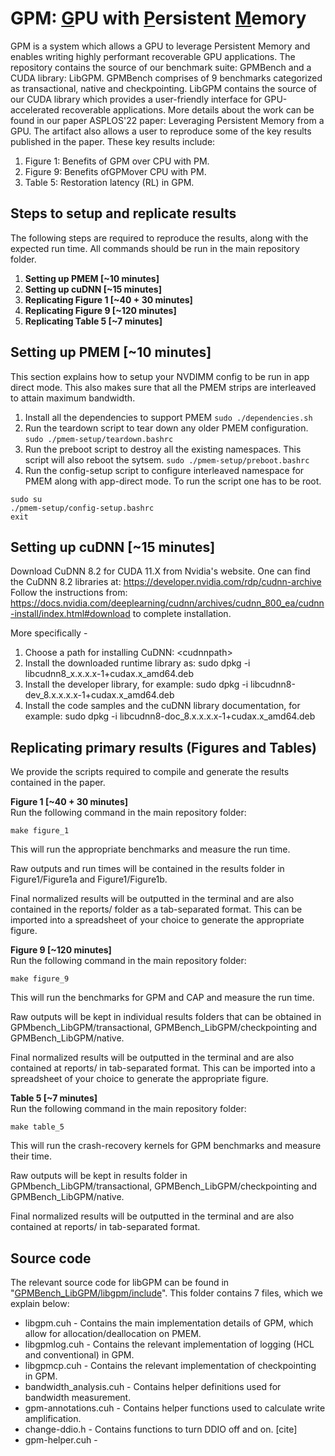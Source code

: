# GPM: <ins>G</ins>PU with <ins>P</ins>ersistent <ins>M</ins>emory 
GPM is a system which allows a GPU to leverage Persistent Memory and enables writing highly performant recoverable GPU applications.
The repository contains the source of our benchmark suite: GPMBench and a CUDA library: LibGPM. 
GPMBench comprises of 9 benchmarks categorized as transactional, native and checkpointing. 
LibGPM contains the source of our CUDA library which provides a user-friendly interface for GPU-accelerated recoverable applications. 
More details about the work can be found in our paper ASPLOS'22 paper: Leveraging Persistent Memory from a GPU. 
The artifact also allows a user to reproduce some of the key results published in the paper.
These key results include: 
1. Figure 1: Benefits of GPM over CPU with PM. 
2. Figure 9: Benefits ofGPMover CPU with PM.
3. Table 5: Restoration latency (RL) in GPM. 


## Steps to setup and replicate results
The following steps are required to reproduce the results, along with the expected run time. All commands should be run in the main repository folder.
 1. **Setting up PMEM [~10 minutes]**
 2. **Setting up cuDNN [~15 minutes]**
 3. **Replicating Figure 1 [~40 + 30 minutes]**
 4. **Replicating Figure 9 [~120 minutes]**
 5. **Replicating Table 5 [~7 minutes]**


## Setting up PMEM [~10 minutes]
This section explains how to setup your NVDIMM config to be run in app direct mode. This also makes sure that all the PMEM strips are interleaved to attain maximum bandwidth. 
1. Install all the dependencies to support PMEM
`sudo ./dependencies.sh`
2. Run the teardown script to tear down any older PMEM configuration. 
`sudo ./pmem-setup/teardown.bashrc`
3. Run the preboot script to destroy all the existing namespaces. This script will also reboot the sytsem. 
`sudo ./pmem-setup/preboot.bashrc`
4. Run the config-setup script to configure interleaved namespace for PMEM along with app-direct mode. To run the script one has to be root. 
```
sudo su 
./pmem-setup/config-setup.bashrc
exit
```

## Setting up cuDNN [~15 minutes]
Download CuDNN 8.2 for CUDA 11.X from Nvidia's website.
One can find the CuDNN 8.2 libraries at: https://developer.nvidia.com/rdp/cudnn-archive
Follow the instructions from: https://docs.nvidia.com/deeplearning/cudnn/archives/cudnn_800_ea/cudnn-install/index.html#download to complete installation. 

More specifically - 

1. Choose a path for installing CuDNN: \<cudnnpath\>
2. Install the downloaded runtime library as:
sudo dpkg -i libcudnn8_x.x.x.x-1+cudax.x_amd64.deb
3. Install the developer library, for example:
sudo dpkg -i libcudnn8-dev_8.x.x.x.x-1+cudax.x_amd64.deb
4. Install the code samples and the cuDNN library documentation, for example:
sudo dpkg -i libcudnn8-doc_8.x.x.x.x-1+cudax.x_amd64.deb


## Replicating primary results (Figures and Tables)
We provide the scripts required to compile and generate the results contained in the paper.

**Figure 1 [~40 + 30 minutes]**    
Run the following command in the main repository folder:
```
make figure_1
```
This will run the appropriate benchmarks and measure the run time.    

Raw outputs and run times will be contained in the results folder in Figure1/Figure1a and Figure1/Figure1b.

Final normalized results will be outputted in the terminal and are also contained in the reports/ folder as a tab-separated format. This can be imported into a spreadsheet of your choice to generate the appropriate figure.


**Figure 9 [~120 minutes]**     
Run the following command in the main repository folder:
```
make figure_9
```
This will run the benchmarks for GPM and CAP and measure the run time. 

Raw outputs will be kept in individual results folders that can be obtained in GPMbench_LibGPM/transactional, GPMBench_LibGPM/checkpointing and GPMBench_LibGPM/native.

Final normalized results will be outputted in the terminal and are also contained at reports/ in tab-separated format. This can be imported into a spreadsheet of your choice to generate the appropriate figure.


**Table 5 [~7 minutes]**     
Run the following command in the main repository folder:
```
make table_5
```
This will run the crash-recovery kernels for GPM benchmarks and measure their time. 

Raw outputs will be kept in results folder in GPMbench_LibGPM/transactional, GPMBench_LibGPM/checkpointing and GPMBench_LibGPM/native.

Final normalized results will be outputted in the terminal and are also contained at reports/ in tab-separated format.

## Source code
The relevant source code for libGPM can be found in "[GPMBench_LibGPM/libgpm/include](/GPMBench_LibGPM/libgpm/include)".
This folder contains 7 files, which we explain below:
* libgpm.cuh - Contains the main implementation details of GPM, which allow for allocation/deallocation on PMEM.
* libgpmlog.cuh - Contains the relevant implementation of logging (HCL and conventional) in GPM.
* libgpmcp.cuh - Contains the relevant implementation of checkpointing in GPM.
* bandwidth_analysis.cuh - Contains helper definitions used for bandwidth measurement.
* gpm-annotations.cuh - Contains helper functions used to calculate write amplification.
* change-ddio.h - Contains functions to turn DDIO off and on. [cite]
* gpm-helper.cuh - 


